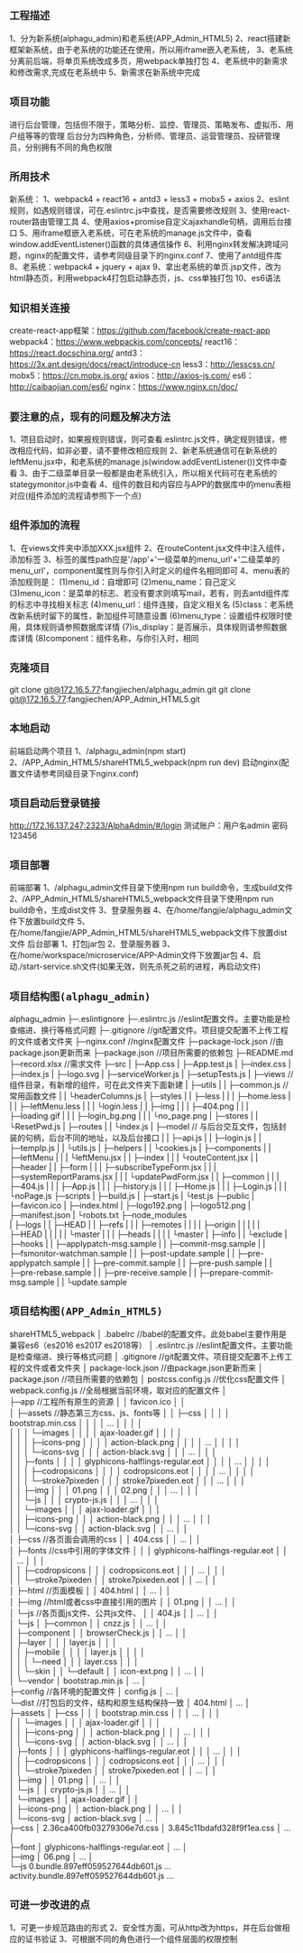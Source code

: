 ## `工程描述`
1、分为新系统(alphagu_admin)和老系统(APP_Admin_HTML5)
2、react搭建新框架新系统，由于老系统的功能还在使用，所以用iframe嵌入老系统，
3、老系统分离前后端，将单页系统改成多页，用webpack单独打包
4、老系统中的新需求和修改需求,完成在老系统中
5、新需求在新系统中完成

## `项目功能`
进行后台管理，包括但不限于，策略分析、监控、管理员、策略发布、虚拟币、用户组等等的管理
后台分为四种角色，分析师、管理员、运营管理员、投研管理员，分别拥有不同的角色权限

## `所用技术`
新系统：
1、webpack4 + react16 + antd3 + less3 + mobx5 + axios
2、eslint规则，如遇规则错误，可在.eslintrc.js中查找，是否需要修改规则
3、使用react-router路由管理工具
4、使用axios+promise自定义ajaxhandle句柄，调用后台接口
5、用iframe框嵌入老系统，可在老系统的manage.js文件中，查看window.addEventListener()函数的具体通信操作
6、利用nginx转发解决跨域问题，nginx的配置文件，请参考同级目录下的nginx.conf
7、使用了antd组件库
8、老系统：webpack4 + jquery + ajax
9、拿出老系统的单页.jsp文件，改为html静态页，利用webpack4打包启动静态页，js、css单独打包
10、es6语法

## `知识相关连接`
create-react-app框架：https://github.com/facebook/create-react-app
webpack4：https://www.webpackjs.com/concepts/
react16：https://react.docschina.org/
antd3：https://3x.ant.design/docs/react/introduce-cn
less3：http://lesscss.cn/
mobx5：https://cn.mobx.js.org/
axios：http://axios-js.com/
es6：http://caibaojian.com/es6/
nginx：https://www.nginx.cn/doc/

## `要注意的点，现有的问题及解决方法`
1、项目启动时，如果报规则错误，则可查看.eslintrc.js文件，确定规则错误，修改相应代码，如非必要，请不要修改相应规则
2、新老系统通信可在新系统的leftMenu.jsx中，和老系统的manage.js(window.addEventListener())文件中查看
3、由于二级菜单目录一般都是由老系统引入，所以相关代码可在老系统的stategymonitor.js中查看
4、组件的数目和内容应与APP的数据库中的menu表相对应(组件添加的流程请参照下一个点)

## `组件添加的流程`
1、在views文件夹中添加XXX.jsx组件
2、在routeContent.jsx文件中注入组件，添加<Route>标签
3、标签的属性path应是'/app'+'一级菜单的menu_url'+'二级菜单的menu_url'，component属性则与你引入时定义的组件名相同即可
4、menu表的添加规则是：
    (1)menu_id：自增即可
    (2)menu_name：自己定义
    (3)menu_icon：是菜单的标志、若没有要求则填写mail，若有，则去antd组件库的标志中寻找相关标志
    (4)menu_url：组件连接，自定义相关名
    (5)class：老系统改新系统时留下的属性，新加组件可随意设置
    (6)menu_type：设置组件权限时使用，具体规则请参照数据库详情
    (7)is_display：是否展示，具体规则请参照数据库详情
    (8)component：组件名称，与你引入时，相同

## `克隆项目`
git clone git@172.16.5.77:fangjiechen/alphagu_admin.git
git clone git@172.16.5.77:fangjiechen/APP_Admin_HTML5.git

## `本地启动`
前端启动两个项目
1、/alphagu_admin(npm start)
2、/APP_Admin_HTML5/shareHTML5_webpack(npm run dev)
启动nginx(配置文件请参考同级目录下nginx.conf)

## `项目启动后登录链接`
http://172.16.137.247:2323/AlphaAdmin/#/login
测试账户：用户名admin  密码123456

## `项目部署`
前端部署
1、/alphagu_admin文件目录下使用npm run build命令，生成build文件
2、/APP_Admin_HTML5/shareHTML5_webpack文件目录下使用npm run build命令，生成dist文件
3、登录服务器
4、在/home/fangjie/alphagu_admin文件下放置build文件
5、在/home/fangjie/APP_Admin_HTML5/shareHTML5_webpack文件下放置dist文件
后台部署
1、打包jar包
2、登录服务器
3、在/home/workspace/microservice/APP-Admin文件下放置jar包
4、启动./start-service.sh文件(如果无效，则先杀死之前的进程，再启动文件)

## `项目结构图(alphagu_admin)`
alphagu_admin
├─.eslintignore
├─.eslintrc.js  //eslint配置文件。主要功能是检查缩进、换行等格式问题
├─.gitignore  //git配置文件。项目提交配置不上传工程的文件或者文件夹
├─nginx.conf  //nginx配置文件
├─package-lock.json  //由package.json更新而来
├─package.json  //项目所需要的依赖包
├─README.md
├─record.xlsx  //需求文件
├─src
|  ├─App.css
|  ├─App.test.js
|  ├─index.css
|  ├─index.js
|  ├─logo.svg
|  ├─serviceWorker.js
|  ├─setupTests.js
|  ├─views  //组件目录，有新增的组件，可在此文件夹下面新建
|  ├─utils
|  |   ├─common.js //常用函数文件
|  |   └headerColumns.js
|  ├─styles
|  |   ├─less
|  |   |  ├─home.less
|  |   |  ├─leftMenu.less
|  |   |  └login.less
|  |   ├─img
|  |   |  ├─404.png
|  |   |  ├─loading.gif
|  |   |  ├─login_bg.png
|  |   |  └no_page.png
|  ├─stores
|  |   └ResetPwd.js
|  ├─routes
|  |   └index.js
|  ├─model  // 与后台交互文件，包括封装的句柄，后台不同的地址，以及后台接口
|  |   ├─api.js
|  |   ├─login.js
|  |   ├─tempIp.js
|  |   └utils.js
|  ├─helpers
|  |    └cookies.js
|  ├─components
|  |     ├─leftMenu
|  |     |    └leftMenu.jsx
|  |     ├─index
|  |     |   └routeContent.jsx
|  |     ├─header
|  |     ├─form
|  |     |  ├─subscribeTypeForm.jsx
|  |     |  ├─systemReportParams.jsx
|  |     |  └updatePwdForm.jsx
|  |     ├─common
|  |     |   ├─404.js
|  |     |   ├─App.js
|  |     |   ├─history.js
|  |     |   ├─Home.js
|  |     |   ├─Login.js
|  |     |   └noPage.js
├─scripts
|    ├─build.js
|    ├─start.js
|    └test.js
├─public
|   ├─favicon.ico
|   ├─index.html
|   ├─logo192.png
|   ├─logo512.png
|   ├─manifest.json
|   └robots.txt
├─node_modules   
|  ├─logs
|  |  ├─HEAD
|  |  ├─refs
|  |  |  ├─remotes
|  |  |  |    ├─origin
|  |  |  |    |   ├─HEAD
|  |  |  |    |   └master
|  |  |  ├─heads
|  |  |  |   └master
|  ├─info
|  |  └exclude
|  ├─hooks
|  |   ├─applypatch-msg.sample
|  |   ├─commit-msg.sample
|  |   ├─fsmonitor-watchman.sample
|  |   ├─post-update.sample
|  |   ├─pre-applypatch.sample
|  |   ├─pre-commit.sample
|  |   ├─pre-push.sample
|  |   ├─pre-rebase.sample
|  |   ├─pre-receive.sample
|  |   ├─prepare-commit-msg.sample
|  |   └update.sample

## `项目结构图(APP_Admin_HTML5)`
shareHTML5_webpack
    │  .babelrc  //babel的配置文件。此处babel主要作用是兼容es6（es2016 es2017 es2018等）
    │  .eslintrc.js  //eslint配置文件。主要功能是检查缩进、换行等格式问题
    │  .gitignore  //git配置文件。项目提交配置不上传工程的文件或者文件夹
    │  package-lock.json //由package.json更新而来
    │  package.json //项目所需要的依赖包
    │  postcss.config.js //优化css配置文件
    │  webpack.config.js //全局根据当前环境，取对应的配置文件
    │  
    ├─app //工程所有原生的资源
    │  │  favicon.ico
    │  │  
    │  ├─assets //静态第三方css、js、fonts等
    │  │  ├─css
    │  │  │  │  bootstrap.min.css
    │  │  │  │  ...
    │  │  │  │  
    │  │  │  └─images
    │  │  │      │  ajax-loader.gif
    │  │  │      │  
    │  │  │      ├─icons-png
    │  │  │      │      action-black.png
    │  │  │      │      ...
    │  │  │      │      
    │  │  │      └─icons-svg
    │  │  │              action-black.svg
    │  │  │              ...
    │  │  │              
    │  │  ├─fonts
    │  │  │  │  glyphicons-halflings-regular.eot
    │  │  │  │  ...
    │  │  │  │  
    │  │  │  ├─codropsicons
    │  │  │  │      codropsicons.eot
    │  │  │  │      ...
    │  │  │  │      
    │  │  │  └─stroke7pixeden
    │  │  │          stroke7pixeden.eot
    │  │  │          ...
    │  │  │          
    │  │  ├─img
    │  │  │      01.png
    │  │  │      02.png
    │  │  │      ...
    │  │  │      
    │  │  └─js
    │  │      │  crypto-js.js
    │  │      │  ...
    │  │      │  
    │  │      └─images
    │  │          │  ajax-loader.gif
    │  │          │  
    │  │          ├─icons-png
    │  │          │      action-black.png
    │  │          │      ...
    │  │          │      
    │  │          └─icons-svg
    │  │                  action-black.svg
    │  │                  ...
    │  │                  
    │  ├─css //各页面会调用的css
    │  │      404.css
    │  │      ...
    │  │      
    │  ├─fonts //css中引用的字体文件
    │  │  │  glyphicons-halflings-regular.eot
    │  │  │  ...
    │  │  │  
    │  │  ├─codropsicons
    │  │  │      codropsicons.eot
    │  │  │      ...
    │  │  │      
    │  │  └─stroke7pixeden
    │  │          stroke7pixeden.eot
    │  │          ...
    │  │          
    │  ├─html //页面模板
    │  │      404.html
    │  │      ...
    │  │      
    │  ├─img //html或者css中直接引用的图片
    │  │      01.png
    │  │      ...
    │  │      
    │  └─js //各页面js文件、公共js文件、
    │      │  404.js
    │      │  ...
    │      │  
    │      └─js
    │          ├─common
    │          │      cnzz.js
    │          │      ...
    │          │      
    │          ├─component
    │          │      browserCheck.js
    │          │      ...
    │          │      
    │          ├─layer
    │          │  │  layer.js
    │          │  │  
    │          │  ├─mobile
    │          │  │  │  layer.js
    │          │  │  │  
    │          │  │  └─need
    │          │  │          layer.css
    │          │  │          
    │          │  └─skin
    │          │      └─default
    │          │              icon-ext.png
    │          │              ...
    │          │              
    │          └─vendor
    │                  bootstrap.min.js
    │                  ...
    │                  
    ├─config //各环境的配置文件
    │      config.js
    │      ...
    │      
    └─dist //打包后的文件，结构和原生结构保持一致
        │  404.html
        │  ...
        │  
        ├─assets
        │  ├─css
        │  │  │  bootstrap.min.css
        │  │  │  ...
        │  │  │  
        │  │  └─images
        │  │      │  ajax-loader.gif
        │  │      │  
        │  │      ├─icons-png
        │  │      │      action-black.png
        │  │      │      ...
        │  │      │      
        │  │      └─icons-svg
        │  │              action-black.svg
        │  │              ...
        │  │              
        │  ├─fonts
        │  │  │  glyphicons-halflings-regular.eot
        │  │  │  ...
        │  │  │  
        │  │  ├─codropsicons
        │  │  │      codropsicons.eot
        │  │  │      ...
        │  │  │      
        │  │  └─stroke7pixeden
        │  │          stroke7pixeden.eot
        │  │          ...
        │  │          
        │  ├─img
        │  │      01.png
        │  │      ...
        │  │      
        │  └─js
        │      │  crypto-js.js
        │      │  ...
        │      │  
        │      └─images
        │          │  ajax-loader.gif
        │          │  
        │          ├─icons-png
        │          │      action-black.png
        │          │      ...
        │          │      
        │          └─icons-svg
        │                  action-black.svg
        │                  ...
        │                  
        ├─css
        │      2.36ca400fb03279306e7d.css
        │      3.845c11bdafd328f9f1ea.css
        │      ...
        │      
        ├─font
        │      glyphicons-halflings-regular.eot
        │      ...
        │      
        ├─img
        │      06.png
        │      ...
        │      
        └─js
                0.bundle.897eff059527644db601.js
                ...
                activity.bundle.897eff059527644db601.js
                ...

## `可进一步改进的点`
1、可更一步规范路由的形式
2、安全性方面，可从http改为https，并在后台做相应的证书验证
3、可根据不同的角色进行一个组件层面的权限控制

